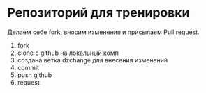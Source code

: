 # Репозиторий для тренировки

Делаем себе fork, вносим изменения и присылаем Pull request.

1. fork
2. clone c github на локальный комп
3. создана ветка dzchange для внесения изменений
4. commit
5. push github
6. request
